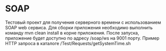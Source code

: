# SOAP
Тестовый проект для получения серверного времени с использованием SOAP web сервиса.
Для сборки приложения необходимо выполнить команду mvn clean install в корне приложения.
После запуска, приложение будет доступно по адресу /soap/ws на 9001 порту.
Пример HTTP запроса в каталоге /Test/Requests/getSystemTime.sh
